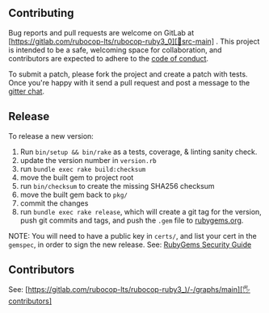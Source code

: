## Contributing

Bug reports and pull requests are welcome on GitLab at [https://gitlab.com/rubocop-lts/rubocop-ruby3_0][🚎src-main]
. This project is intended to be a safe, welcoming space for collaboration, and contributors are expected to adhere to
the [code of conduct][conduct].

To submit a patch, please fork the project and create a patch with tests. Once you're happy with it send a pull request
and post a message to the [gitter chat][🏘chat].

## Release

To release a new version:

1. Run `bin/setup && bin/rake` as a tests, coverage, & linting sanity check.
2. update the version number in `version.rb`
3. run `bundle exec rake build:checksum`
4. move the built gem to project root
5. run `bin/checksum` to create the missing SHA256 checksum
6. move the built gem back to `pkg/`
7. commit the changes
8. run `bundle exec rake release`, which will create a git tag for the version, push git commits and tags, and push the `.gem` file to [rubygems.org][rubygems].

NOTE: You will need to have a public key in `certs/`, and list your cert in the
`gemspec`, in order to sign the new release.
See: [RubyGems Security Guide][rubygems-security-guide]

## Contributors

See: [https://gitlab.com/rubocop-lts/rubocop-ruby3_)/-/graphs/main][🖐contributors]

[comment]: <> (Following links are used by README, CONTRIBUTING, Homepage)

[conduct]: https://gitlab.com/rubocop-lts/rubocop-ruby3_0/-/blob/main/CODE_OF_CONDUCT.md
[🖐contributors]: https://gitlab.com/rubocop-lts/rubocop-ruby3_0/-/graphs/main
[🚎src-main]: https://gitlab.com/rubocop-lts/rubocop-ruby3_0/-/tree/main
[🏘chat]: https://gitter.im/rubocop-lts/community
[rubygems-security-guide]: https://guides.rubygems.org/security/#building-gems
[rubygems]: https://rubygems.org

